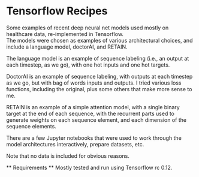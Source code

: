 Tensorflow Recipes
=========================================

Some examples of recent deep neural net models used mostly on healthcare data, re-implemented in Tensorflow.  
The models were chosen as examples of various architectural choices, and include a language model, doctorAI, 
and RETAIN.  

The language model is an example of sequence labeling (i.e., an output at each timestep, as we go), with 
one hot inputs and one hot targets.  

DoctorAI is an example of sequence labeling, with outputs at each timestep as we go, but with bag of words
inputs and outputs.  I tried various loss functions, including the original, plus some others that make more
sense to me. 

RETAIN is an example of a simple attention model, with a single binary target at the end of each sequence, 
with the recurrent parts used to generate weights on each sequence element, and each dimension of the sequence
elements.  

There are a few Jupyter notebooks that were used to work through the model architectures interactively, prepare 
datasets, etc.  

Note that no data is included for obvious reasons.   

** Requirements **
Mostly tested and run using Tensorflow rc 0.12.  

